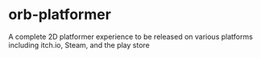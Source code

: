 # orb-platformer
A complete 2D platformer experience to be released on various platforms including itch.io, Steam, and the play store
